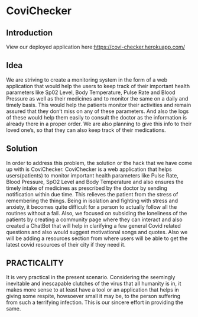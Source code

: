 
# CoviChecker
## Introduction
View our deployed application here:https://covi-checker.herokuapp.com/
## Idea
We are striving to create a monitoring system in the form of a web application
that would help  the users to keep track of their important health parameters like Sp02 Level, Body Temperature, Pulse Rate and Blood Pressure as well as their  medicines and to monitor the same on a daily and timely basis. This would help the patients monitor their activities and remain assured that they don’t miss on any of these parameters. And also the logs of these would help them easily to consult the doctor as the information is already there in a proper order.
We are also planning to give this info to their loved one’s, so that they can also keep track of their medications.
## Solution
In order to address this problem, the solution or the hack that we have come up with is CoviChecker. CoviChecker is a web application that helps users(patients) to monitor important health parameters like Pulse Rate, Blood Pressure, SpO2 Level and Body Temperature and also ensures the timely intake of medicines as prescribed by the doctor by sending notification within due time. This relieves the patient from the stress of remembering the things. Being in isolation and fighting with stress and anxiety, it becomes quite difficult for a person to actually follow all the routines without a fail. Also, we focused on subsiding the loneliness of the patients by creating a community page where they can interact and also created a ChatBot that will help in clarifying a few general Covid related questions and also would suggest motivational songs and quotes.
Also we will be adding a resources section from where users will be able to get the latest covid resources of their city if they need it.
## PRACTICALITY
It is very practical in the present scenario. Considering the seemingly inevitable and inescapable clutches of the virus that all humanity is in, it makes more sense to at least have a tool or an application that helps in giving some respite, howsoever small it may be, to the person suffering from such a terrifying infection. This is our sincere effort in providing the same.

